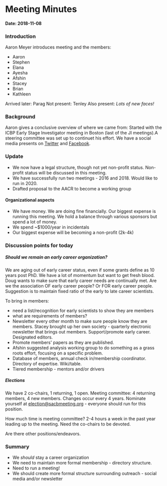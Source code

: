 # Meeting Minutes

#### Date: 2018-11-08

### Introduction
Aaron Meyer introduces meeting and the members: 
  * Aaron
  * Stephen
  * Elana
  * Ayesha
  * Afshin
  * Stacey
  * Brian
  * Kathleen
  
  Arrived later: Parag
  Not present: Tenley
  Also present: *Lots of new faces!*

### Background
Aaron gives a conclusive overview of where we came from: Started with the ICBP Early Stage Investigator meeting in Boston (last of the JI meetings).A steering committee was set up to continuet his effort. We have a social media presents on [Twitter](http://www.twitter.com/cancerSysbio) and [Facebook]().

### Update
* We now have a legal structure, though not yet non-profit status. Non-profit status will be discussed in this meeting.
* We have successfully run two meetings - 2016 and 2018. Would like to run in 2020.
* Drafted proposal to the AACR to become a working group

#### Organizational aspects
* We have money. We are doing fine financially. Our biggest expense is running this meeting. We hold a balance through various sponsors but spend a lot of money.
* We spend ~$1000/year in incidentals
* Our biggest expense will be becoming a non-profit (2k-4k)

### Discussion points for today

##### Should we remain an early career organization? 
We are aging out of early career status, even if some grants define as 10 years post PhD. We have a lot of momentum but want to get fresh blood. Doug wants to make sure that early career needs are continually met. 
Are we the association OF early career people? Or FOR early career people. Suggestion is to maintain fixed ratio of the early to late career scientists.

To bring in members:
* need a list/recognition for early scientists to show they are members
* what are requirements of members?
* Newsletter every other month to make sure people know they are members. Stacey brought up her own society - quarterly electronic newsletter that brings out members. Support/promote early career. Designated editors. 
* Promote members' papers as they are published. 
* Afshin suggested analysis working group to do something as a grass roots effort, focusing on a specific problem. 
* Database of members, annual check in/membership coordinator. Directory of expertise. Wiki/table. 
* Tiered membership - mentors and/or drivers

##### Elections
We have 2 co-chairs, 1 returning, 1 open. Meeting committee: 4 returning members, 4 new members. Changes occur every 4 years. 
Nominate yourself at election@sacbmeeting.org - everyone should run for this position. 

How much time is meeting committee? 2-4 hours a week in the past year leading up to the meeting. Need the co-chairs to be devoted. 

Are there other positions/endeavors. 

### Summary
* We *should* stay a career organization
* We need to maintain more formal membership - directory structure.
* Need to run a meeting!
* We should create more formal structure surrounding outreach - social media and/or newsletter



